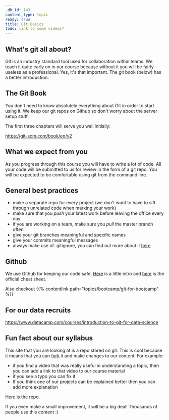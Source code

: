 ```yaml
---
_db_id: 143
content_type: topic
ready: true
title: Git Basics
todo: link to some videos?
---
```


## What's git all about?

Git is an industry standard tool used for collaboration within teams. We teach it quite early on in our course because without it you will be fairly useless as a professional. Yes, it's that important. The git book (below) has a better introduction.

## The Git Book

You don't need to know absolutely everything about Git in order to start using it. We keep our git repos on Github so don't worry about the server setup stuff.

The first three chapters will serve you well initially:

https://git-scm.com/book/en/v2

## What we expect from you

As you progress through this course you will have to write a lot of code. All your code will be submitted to us for review in the form of a git repo. You will be expected to be comfortable using git from the command line.

## General best practices

- make a separate repo for every project (we don't want to have to sift through unrelated code when marking your work)
- make sure that you _push_ your latest work before leaving the office every day
- if you are working on a team, make sure you _pull_ the master branch often
- give your git branches meaningful and specific names
- give your commits meaningful messages
- always make use of .gitignore, you can find out more about it [here](https://www.youtube.com/watch?v=POZFmbYHvWk)

## Github

We use Github for keeping our code safe. [Here](https://guides.github.com/introduction/git-handbook/) is a little intro and
[here](https://drive.google.com/open?id=1g5oD59DFQbrhPHvW7a8mW8NKI1UNV-dZ) is the official cheat sheet.

Also checkout {{% contentlink path="topics/bootcamp/git-for-bootcamp" %}}

## For our data recruits

https://www.datacamp.com/courses/introduction-to-git-for-data-science

## Fun fact about our syllabus

This site that you are looking at is a repo stored on git. This is cool because it means that you can [fork](https://guides.github.com/activities/forking/) it and make changes to our content. For example:

- if you find a video that was really useful in understanding a topic, then you can add a link to that video to our course material
- if you see a typo you can fix it
- If you think one of our projects can be explained better then you can add more explanation

[Here](https://github.com/Umuzi-org/ACN-syllabus) is the repo.

If you even make a small improvement, it will be a big deal! Thousands of people use this content :)

